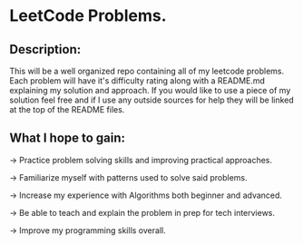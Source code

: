 # LeetCode Problems.

## Description:

This will be a well organized repo containing all of my leetcode problems. Each problem will have it's difficulty rating along with a README.md explaining my solution and approach. If you would like to use a piece of my solution feel free and if I use any outside sources for help they will be linked at the top of the README files.

## What I hope to gain:

-> Practice problem solving skills and improving practical approaches.

-> Familiarize myself with patterns used to solve said problems.

-> Increase my experience with Algorithms both beginner and advanced.

-> Be able to teach and explain the problem in prep for tech interviews.

-> Improve my programming skills overall.
